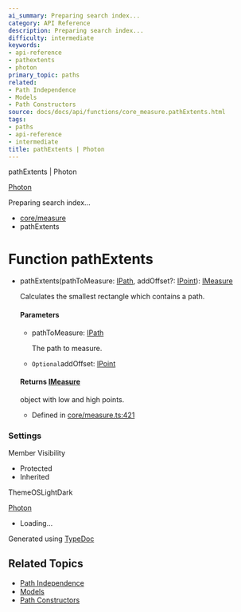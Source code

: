 ```yaml
---
ai_summary: Preparing search index...
category: API Reference
description: Preparing search index...
difficulty: intermediate
keywords:
- api-reference
- pathextents
- photon
primary_topic: paths
related:
- Path Independence
- Models
- Path Constructors
source: docs/docs/api/functions/core_measure.pathExtents.html
tags:
- paths
- api-reference
- intermediate
title: pathExtents | Photon
---
```

pathExtents | Photon

[Photon](../index.md)




Preparing search index...

* [core/measure](../modules/core_measure.md)
* pathExtents

# Function pathExtents

* pathExtents(pathToMeasure: [IPath](../interfaces/core_schema.IPath.md), addOffset?: [IPoint](../interfaces/core_schema.IPoint.md)): [IMeasure](../interfaces/core_maker.IMeasure.md)

  Calculates the smallest rectangle which contains a path.

  #### Parameters

  + pathToMeasure: [IPath](../interfaces/core_schema.IPath.md)

    The path to measure.
  + `Optional`addOffset: [IPoint](../interfaces/core_schema.IPoint.md)

  #### Returns [IMeasure](../interfaces/core_maker.IMeasure.md)

  object with low and high points.

  + Defined in [core/measure.ts:421](https://github.com/mwhite454/photon/blob/main/packages/photon/src/core/measure.ts#L421)

### Settings

Member Visibility

* Protected
* Inherited

ThemeOSLightDark

[Photon](../index.md)

* Loading...

Generated using [TypeDoc](https://typedoc.org/)

## Related Topics

- [Path Independence](../index.md)
- [Models](../index.md)
- [Path Constructors](../index.md)
